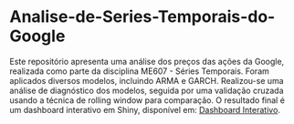 # Analise-de-Series-Temporais-do-Google

Este repositório apresenta uma análise dos preços das ações da Google, realizada como parte da disciplina ME607 - Séries Temporais. Foram aplicados diversos modelos, incluindo ARMA e GARCH. Realizou-se uma análise de diagnóstico dos modelos, seguida por uma validação cruzada usando a técnica de rolling window para comparação. O resultado final é um dashboard interativo em Shiny, disponível em: [Dashboard Interativo](https://ff2a74-pedro-rebollo.shinyapps.io/trabalho_final/).
